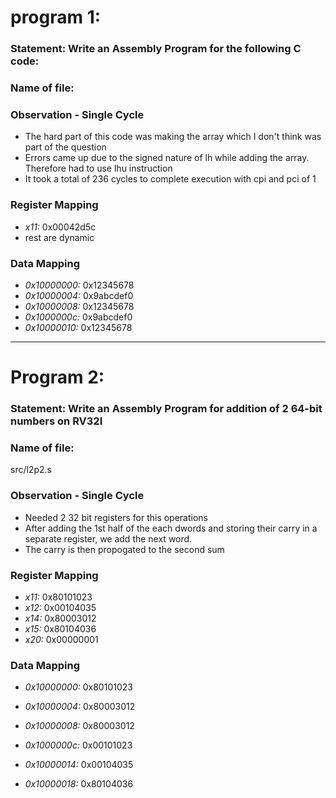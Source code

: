 # program 1:
### Statement: Write an Assembly Program for the following C code:
### Name of file:


### Observation - Single Cycle
- The hard part of this code was making the array which I don't think was part of the question
- Errors came up due to the signed nature of lh while adding the array. Therefore had to use lhu instruction
- It took a total of 236 cycles to complete execution with cpi and pci of 1
 
### Register Mapping
- *x11:* 0x00042d5c
- rest are dynamic

### Data Mapping
- *0x10000000:* 0x12345678
- *0x10000004:* 0x9abcdef0
- *0x10000008:* 0x12345678
- *0x1000000c:* 0x9abcdef0
- *0x10000010:* 0x12345678



---

# Program 2: 
### Statement: Write an Assembly Program for addition of 2 64-bit numbers on RV32I 

### Name of file:
src/l2p2.s

### Observation - Single Cycle
- Needed 2 32 bit registers for this operations
- After adding the 1st half of the each dwords and storing their carry in a separate register, we add the next word.
- The carry is then propogated to the second sum
 
### Register Mapping
- *x11:* 0x80101023
- *x12:* 0x00104035
- *x14:* 0x80003012
- *x15:* 0x80104036
- *x20:* 0x00000001

### Data Mapping
- *0x10000000:* 0x80101023
- *0x10000004:* 0x80003012
- *0x10000008:* 0x80003012
- *0x1000000c:* 0x00101023

- *0x10000014:* 0x00104035
- *0x10000018:* 0x80104036
